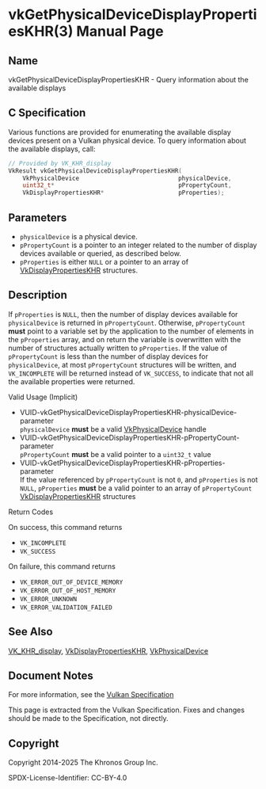 # vkGetPhysicalDeviceDisplayPropertiesKHR(3) Manual Page

## Name

vkGetPhysicalDeviceDisplayPropertiesKHR - Query information about the available displays



## [](#_c_specification)C Specification

Various functions are provided for enumerating the available display devices present on a Vulkan physical device. To query information about the available displays, call:

```c++
// Provided by VK_KHR_display
VkResult vkGetPhysicalDeviceDisplayPropertiesKHR(
    VkPhysicalDevice                            physicalDevice,
    uint32_t*                                   pPropertyCount,
    VkDisplayPropertiesKHR*                     pProperties);
```

## [](#_parameters)Parameters

- `physicalDevice` is a physical device.
- `pPropertyCount` is a pointer to an integer related to the number of display devices available or queried, as described below.
- `pProperties` is either `NULL` or a pointer to an array of [VkDisplayPropertiesKHR](https://registry.khronos.org/vulkan/specs/latest/man/html/VkDisplayPropertiesKHR.html) structures.

## [](#_description)Description

If `pProperties` is `NULL`, then the number of display devices available for `physicalDevice` is returned in `pPropertyCount`. Otherwise, `pPropertyCount` **must** point to a variable set by the application to the number of elements in the `pProperties` array, and on return the variable is overwritten with the number of structures actually written to `pProperties`. If the value of `pPropertyCount` is less than the number of display devices for `physicalDevice`, at most `pPropertyCount` structures will be written, and `VK_INCOMPLETE` will be returned instead of `VK_SUCCESS`, to indicate that not all the available properties were returned.

Valid Usage (Implicit)

- [](#VUID-vkGetPhysicalDeviceDisplayPropertiesKHR-physicalDevice-parameter)VUID-vkGetPhysicalDeviceDisplayPropertiesKHR-physicalDevice-parameter  
  `physicalDevice` **must** be a valid [VkPhysicalDevice](https://registry.khronos.org/vulkan/specs/latest/man/html/VkPhysicalDevice.html) handle
- [](#VUID-vkGetPhysicalDeviceDisplayPropertiesKHR-pPropertyCount-parameter)VUID-vkGetPhysicalDeviceDisplayPropertiesKHR-pPropertyCount-parameter  
  `pPropertyCount` **must** be a valid pointer to a `uint32_t` value
- [](#VUID-vkGetPhysicalDeviceDisplayPropertiesKHR-pProperties-parameter)VUID-vkGetPhysicalDeviceDisplayPropertiesKHR-pProperties-parameter  
  If the value referenced by `pPropertyCount` is not `0`, and `pProperties` is not `NULL`, `pProperties` **must** be a valid pointer to an array of `pPropertyCount` [VkDisplayPropertiesKHR](https://registry.khronos.org/vulkan/specs/latest/man/html/VkDisplayPropertiesKHR.html) structures

Return Codes

On success, this command returns

- `VK_INCOMPLETE`
- `VK_SUCCESS`

On failure, this command returns

- `VK_ERROR_OUT_OF_DEVICE_MEMORY`
- `VK_ERROR_OUT_OF_HOST_MEMORY`
- `VK_ERROR_UNKNOWN`
- `VK_ERROR_VALIDATION_FAILED`

## [](#_see_also)See Also

[VK\_KHR\_display](https://registry.khronos.org/vulkan/specs/latest/man/html/VK_KHR_display.html), [VkDisplayPropertiesKHR](https://registry.khronos.org/vulkan/specs/latest/man/html/VkDisplayPropertiesKHR.html), [VkPhysicalDevice](https://registry.khronos.org/vulkan/specs/latest/man/html/VkPhysicalDevice.html)

## [](#_document_notes)Document Notes

For more information, see the [Vulkan Specification](https://registry.khronos.org/vulkan/specs/latest/html/vkspec.html#vkGetPhysicalDeviceDisplayPropertiesKHR)

This page is extracted from the Vulkan Specification. Fixes and changes should be made to the Specification, not directly.

## [](#_copyright)Copyright

Copyright 2014-2025 The Khronos Group Inc.

SPDX-License-Identifier: CC-BY-4.0